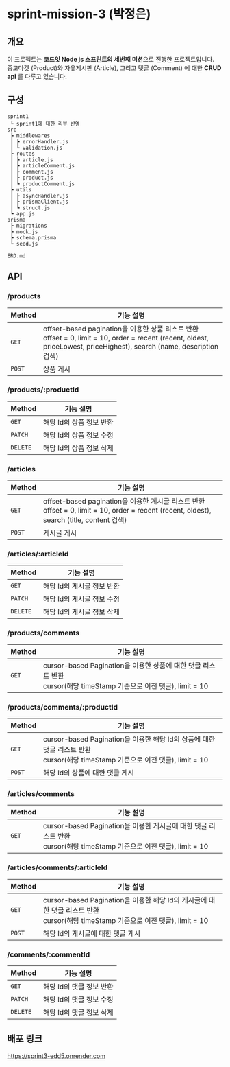 # sprint-mission-3 (박정은)

## 개요
  이 프로젝트는 **코드잇 Node js 스프린트의 세번째 미션**으로 진행한 프로젝트입니다.   
  중고마켓 (Product)와 자유게시판 (Article), 그리고 댓글 (Comment) 에 대한 **CRUD api** 를 다루고 있습니다. 

## 구성

```
sprint1
 ┗ sprint1에 대한 리뷰 반영
src
 ┣ middlewares
 ┃ ┣ errorHandler.js
 ┃ ┗ validation.js
 ┣ routes
 ┃ ┣ article.js
 ┃ ┣ articleComment.js
 ┃ ┣ comment.js
 ┃ ┣ product.js
 ┃ ┗ productComment.js
 ┣ utils
 ┃ ┣ asyncHandler.js
 ┃ ┣ prismaClient.js
 ┃ ┗ struct.js
 ┗ app.js
prisma
 ┣ migrations
 ┣ mock.js
 ┣ schema.prisma
 ┗ seed.js

ERD.md

```


## API 
###  /products
| Method | 기능 설명 |
|--------|-------------------------------------------|
| `GET` | offset-based pagination을 이용한 상품 리스트 반환 <br> offset = 0, limit = 10, order = recent (recent, oldest, priceLowest, priceHighest), search (name, description 검색)|
| `POST` | 상품 게시 |

###  /products/:productId
| Method | 기능 설명 |
|--------|-------------------------------------------|
| `GET` | 해당 Id의 상품 정보 반환 |
| `PATCH` | 해당 Id의 상품 정보 수정 |
| `DELETE` | 해당 Id의 상품 정보 삭제 |


###  /articles
| Method | 기능 설명 |
|--------|-------------------------------------------|
| `GET` | offset-based pagination을 이용한 게시글 리스트 반환 <br> offset = 0, limit = 10, order = recent (recent, oldest), search (title, content 검색)|
| `POST` | 게시글 게시 |

###  /articles/:articleId
| Method | 기능 설명 |
|--------|-------------------------------------------|
| `GET` | 해당 Id의 게시글 정보 반환 |
| `PATCH` | 해당 Id의 게시글 정보 수정 |
| `DELETE` | 해당 Id의 게시글 정보 삭제 |

###  /products/comments
| Method | 기능 설명 |
|--------|-------------------------------------------|
| `GET` | cursor-based Pagination을 이용한 상품에 대한 댓글 리스트 반환 <br> cursor(해당 timeStamp 기준으로 이전 댓글), limit = 10  |

###  /products/comments/:productId
| Method | 기능 설명 |
|--------|-------------------------------------------|
| `GET` | cursor-based Pagination을 이용한 해당 Id의 상품에 대한 댓글 리스트 반환 <br> cursor(해당 timeStamp 기준으로 이전 댓글), limit = 10 |
| `POST` |해당 Id의 상품에 대한 댓글 게시 |

###  /articles/comments
| Method | 기능 설명 |
|--------|-------------------------------------------|
| `GET` | cursor-based Pagination을 이용한 게시글에 대한 댓글 리스트 반환 <br> cursor(해당 timeStamp 기준으로 이전 댓글), limit = 10  |

###  /articles/comments/:articleId
| Method | 기능 설명 |
|--------|-------------------------------------------|
| `GET` | cursor-based Pagination을 이용한 해당 Id의 게시글에 대한 댓글 리스트 반환 <br> cursor(해당 timeStamp 기준으로 이전 댓글), limit = 10 |
| `POST` |해당 Id의 게시글에 대한 댓글 게시 |

###  /comments/:commentId
| Method | 기능 설명 |
|--------|-------------------------------------------|
| `GET` | 해당 Id의 댓글 정보 반환 |
| `PATCH` | 해당 Id의 댓글 정보 수정 |
| `DELETE` | 해당 Id의 댓글 정보 삭제 |


## 배포 링크
https://sprint3-edd5.onrender.com
